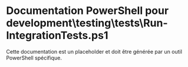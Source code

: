 # Documentation PowerShell pour development\testing\tests\Run-IntegrationTests.ps1

Cette documentation est un placeholder et doit être générée par un outil PowerShell spécifique.
